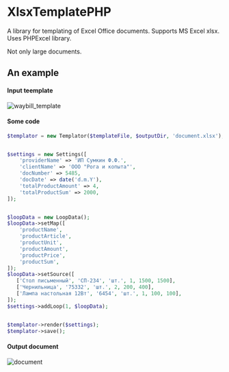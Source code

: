 XlsxTemplatePHP
============================
A library for templating of Excel Office documents. Supports MS Excel xlsx. Uses PHPExcel library.

Not only large documents.

An example
------------

#### Input teemplate

![waybill_template](https://raw.github.com/anmoroz/XlsxTemplatePHP/master/demo/waybill_template.jpg)

#### Some code

``` php
$templator = new Templator($templateFile, $outputDir, 'document.xlsx');


$settings = new Settings([
    'providerName' => 'ИП Сумкин Ф.Ф.',
    'clientName' => 'ООО "Рога и копыта"',
    'docNumber' => 5485,
    'docDate' => date('d.m.Y'),
    'totalProductAmount' => 4,
    'totalProductSum' => 2000,
]);


$loopData = new LoopData();
$loopData->setMap([
    'productName',
    'productArticle',
    'productUnit',
    'productAmount',
    'productPrice',
    'productSum',
]);
$loopData->setSource([
   ['Стол письменный', 'СП-234', 'шт.', 1, 1500, 1500],
   ['Чернильница', '75332', 'шт.', 2, 200, 400],
   ['Лампа настольная 12Вт', '6454', 'шт.', 1, 100, 100],
]);
$settings->addLoop(1, $loopData);


$templator->render($settings);
$templator->save();
```

#### Output document

![document](https://raw.github.com/anmoroz/XlsxTemplatePHP/master/demo/document.jpg)